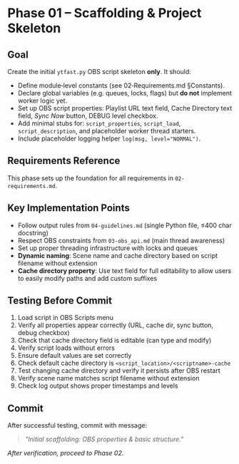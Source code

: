 # Phase 01 – Scaffolding & Project Skeleton

## Goal
Create the initial `ytfast.py` OBS script skeleton **only**. It should:

- Define module‑level constants (see 02‑Requirements.md §Constants).
- Declare global variables (e.g. queues, locks, flags) but **do not** implement worker logic yet.
- Set up OBS script properties: Playlist URL text field, Cache Directory text field, *Sync Now* button, DEBUG level checkbox.
- Add minimal stubs for: `script_properties`, `script_load`, `script_description`, and placeholder worker thread starters.
- Include placeholder logging helper `log(msg, level="NORMAL")`.

## Requirements Reference
This phase sets up the foundation for all requirements in `02-requirements.md`.

## Key Implementation Points
- Follow output rules from `04-guidelines.md` (single Python file, ≤400 char docstring)
- Respect OBS constraints from `03-obs_api.md` (main thread awareness)
- Set up proper threading infrastructure with locks and queues
- **Dynamic naming**: Scene name and cache directory based on script filename without extension
- **Cache directory property**: Use text field for full editability to allow users to easily modify paths and add custom suffixes

## Testing Before Commit
1. Load script in OBS Scripts menu
2. Verify all properties appear correctly (URL, cache dir, sync button, debug checkbox)
3. Check that cache directory field is editable (can type and modify)
4. Verify script loads without errors
5. Ensure default values are set correctly
6. Check default cache directory is `<script_location>/<scriptname>-cache`
7. Test changing cache directory and verify it persists after OBS restart
8. Verify scene name matches script filename without extension
9. Check log output shows proper timestamps and levels

## Commit
After successful testing, commit with message:  
> *"Initial scaffolding: OBS properties & basic structure."*

*After verification, proceed to Phase 02.*